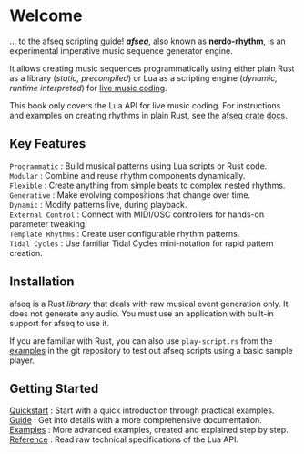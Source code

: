 # Welcome

... to the afseq scripting guide! ***afseq***, also known as **nerdo-rhythm**, is an experimental imperative music sequence generator engine.

It allows creating music sequences programmatically using either plain Rust as a library (*static, precompiled*) or Lua as a scripting engine (*dynamic, runtime interpreted*) for [live music coding](https://github.com/pjagielski/awesome-live-coding-music).

This book only covers the Lua API for live music coding. For instructions and examples on creating rhythms in plain Rust, see the [afseq crate docs](https://github.com/emuell/afseq).


## Key Features

`Programmatic`
: Build musical patterns using Lua scripts or Rust code.<br>
`Modular`
: Combine and reuse rhythm components dynamically.<br>
`Flexible`
: Create anything from simple beats to complex nested rhythms.<br>
`Generative`
: Make evolving compositions that change over time.<br>
`Dynamic`
: Modify patterns live, during playback.<br>
`External Control`
: Connect with MIDI/OSC controllers for hands-on parameter tweaking.<br>
`Template Rhythms`
: Create user configurable rhythm patterns.<br>
`Tidal Cycles`
: Use familiar Tidal Cycles mini-notation for rapid pattern creation.<br>


## Installation

afseq is a Rust *library* that deals with raw musical event generation only. It does not generate any audio. You must use an application with built-in support for afseq to use it. 

If you are familiar with Rust, you can also use `play-script.rs` from the [examples](https://github.com/emuell/afseq/tree/master/examples) in the git repository to test out afseq scripts using a basic sample player.


## Getting Started

[Quickstart](./quickstart.md)
: Start with a quick introduction through practical examples.<br>
[Guide](./guide/)
: Get into details with a more comprehensive documentation.<br>
[Examples](./examples/)
: More advanced examples, created and explained step by step.<br>
[Reference](./API/)
: Read raw technical specifications of the Lua API.


